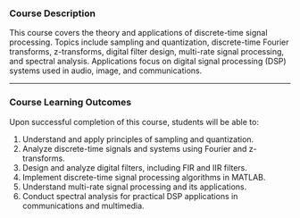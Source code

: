### **Course Description**

This course covers the theory and applications of discrete-time signal processing. Topics include sampling and quantization, discrete-time Fourier transforms, z-transforms, digital filter design, multi-rate signal processing, and spectral analysis. Applications focus on digital signal processing (DSP) systems used in audio, image, and communications.

---

### **Course Learning Outcomes**

Upon successful completion of this course, students will be able to:

1. Understand and apply principles of sampling and quantization.
2. Analyze discrete-time signals and systems using Fourier and z-transforms.
3. Design and analyze digital filters, including FIR and IIR filters.
4. Implement discrete-time signal processing algorithms in MATLAB.
5. Understand multi-rate signal processing and its applications.
6. Conduct spectral analysis for practical DSP applications in communications and multimedia.